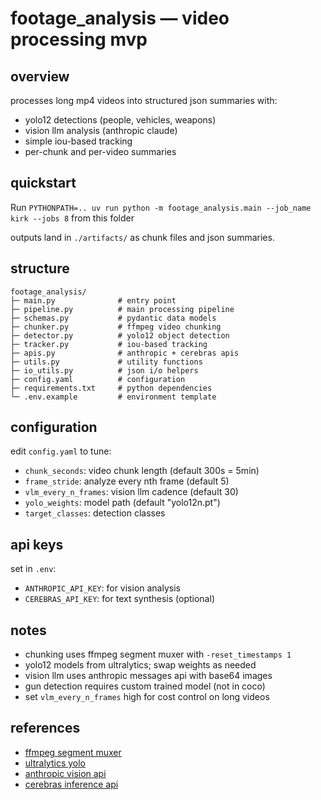 # footage_analysis — video processing mvp

## overview
processes long mp4 videos into structured json summaries with:
- yolo12 detections (people, vehicles, weapons)
- vision llm analysis (anthropic claude)
- simple iou-based tracking
- per-chunk and per-video summaries

## quickstart
Run `PYTHONPATH=.. uv run python -m footage_analysis.main --job_name kirk --jobs 8` from this folder

outputs land in `./artifacts/` as chunk files and json summaries.

## structure
```
footage_analysis/
├─ main.py              # entry point
├─ pipeline.py          # main processing pipeline
├─ schemas.py           # pydantic data models
├─ chunker.py           # ffmpeg video chunking
├─ detector.py          # yolo12 object detection
├─ tracker.py           # iou-based tracking
├─ apis.py              # anthropic + cerebras apis
├─ utils.py             # utility functions
├─ io_utils.py          # json i/o helpers
├─ config.yaml          # configuration
├─ requirements.txt     # python dependencies
└─ .env.example         # environment template
```

## configuration
edit `config.yaml` to tune:
- `chunk_seconds`: video chunk length (default 300s = 5min)
- `frame_stride`: analyze every nth frame (default 5)
- `vlm_every_n_frames`: vision llm cadence (default 30)
- `yolo_weights`: model path (default "yolo12n.pt")
- `target_classes`: detection classes

## api keys
set in `.env`:
- `ANTHROPIC_API_KEY`: for vision analysis
- `CEREBRAS_API_KEY`: for text synthesis (optional)

## notes
- chunking uses ffmpeg segment muxer with `-reset_timestamps 1`
- yolo12 models from ultralytics; swap weights as needed
- vision llm uses anthropic messages api with base64 images
- gun detection requires custom trained model (not in coco)
- set `vlm_every_n_frames` high for cost control on long videos

## references
- [ffmpeg segment muxer](https://ffmpeg.org/ffmpeg-formats.html#segment_002c-stream_005fsegment_002c-ssegment)
- [ultralytics yolo](https://docs.ultralytics.com/)
- [anthropic vision api](https://docs.anthropic.com/en/docs/build-with-claude/vision)
- [cerebras inference api](https://inference-docs.cerebras.ai/)
